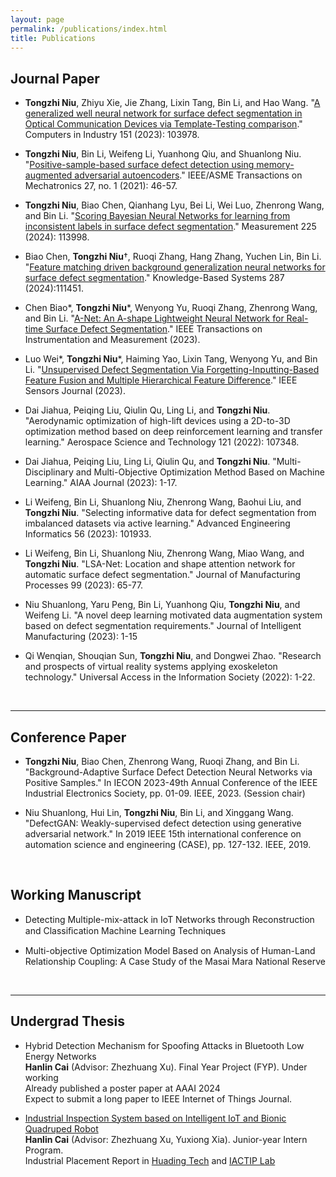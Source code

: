 ```yaml
---
layout: page
permalink: /publications/index.html
title: Publications
---
```


## Journal Paper

- **Tongzhi Niu**, Zhiyu Xie, Jie Zhang, Lixin Tang, Bin Li, and Hao Wang. "[A generalized well neural network for surface defect segmentation in Optical Communication Devices via Template-Testing comparison](https://ntongzhi.github.io/publication/GWNet.pdf)." Computers in Industry 151 (2023): 103978.
- **Tongzhi Niu**, Bin Li, Weifeng Li, Yuanhong Qiu, and Shuanlong Niu. "[Positive-sample-based surface defect detection using memory-augmented adversarial autoencoders](https://ntongzhi.github.io/publication/MAAA.pdf)." IEEE/ASME Transactions on Mechatronics 27, no. 1 (2021): 46-57.
- **Tongzhi Niu**, Biao Chen, Qianhang Lyu, Bei Li, Wei Luo, Zhenrong Wang, and Bin Li. "[Scoring Bayesian Neural Networks for learning from inconsistent labels in surface defect segmentation](https://ntongzhi.github.io/publication/ScoringBNN.pdf)." Measurement 225 (2024): 113998.
- Biao Chen, **Tongzhi Niu**†, Ruoqi Zhang, Hang Zhang, Yuchen Lin, Bin Li. "[Feature matching driven background generalization neural networks for surface defect segmentation](https://ntongzhi.github.io/publication/BGNet.pdf)." Knowledge-Based Systems 287 (2024):111451.
- Chen Biao*, **Tongzhi Niu***, Wenyong Yu, Ruoqi Zhang, Zhenrong Wang, and Bin Li. "[A-Net: An A-shape Lightweight Neural Network for Real-time Surface Defect Segmentation](https://ntongzhi.github.io/publication/ANet.pdf)." IEEE Transactions on Instrumentation and Measurement (2023).
- Luo Wei*, **Tongzhi Niu***, Haiming Yao, Lixin Tang, Wenyong Yu, and Bin Li. "[Unsupervised Defect Segmentation Via Forgetting-Inputting-Based Feature Fusion and Multiple Hierarchical Feature Difference](https://ntongzhi.github.io/publication/FIMNet.pdf)." IEEE Sensors Journal (2023).
- Dai Jiahua, Peiqing Liu, Qiulin Qu, Ling Li, and **Tongzhi Niu**. "Aerodynamic optimization of high-lift devices using a 2D-to-3D optimization method based on deep reinforcement learning and transfer learning." Aerospace Science and Technology 121 (2022): 107348.
- Dai Jiahua, Peiqing Liu, Ling Li, Qiulin Qu, and **Tongzhi Niu**. "Multi-Disciplinary and Multi-Objective Optimization Method Based on Machine Learning." AIAA Journal (2023): 1-17.
- Li Weifeng, Bin Li, Shuanlong Niu, Zhenrong Wang, Baohui Liu, and **Tongzhi Niu**. "Selecting informative data for defect segmentation from imbalanced datasets via active learning." Advanced Engineering Informatics 56 (2023): 101933.
- Li Weifeng, Bin Li, Shuanlong Niu, Zhenrong Wang, Miao Wang, and **Tongzhi Niu**. "LSA-Net: Location and shape attention network for automatic surface defect segmentation." Journal of Manufacturing Processes 99 (2023): 65-77.
- Niu Shuanlong, Yaru Peng, Bin Li, Yuanhong Qiu, **Tongzhi Niu**, and Weifeng Li. "A novel deep learning motivated data augmentation system based on defect segmentation requirements." Journal of Intelligent Manufacturing (2023): 1-15
- Qi Wenqian, Shouqian Sun, **Tongzhi Niu**, and Dongwei Zhao. "Research and prospects of virtual reality systems applying exoskeleton technology." Universal Access in the Information Society (2022): 1-22.

  <br>

---


## Conference Paper

- **Tongzhi Niu**, Biao Chen, Zhenrong Wang, Ruoqi Zhang, and Bin Li. "Background-Adaptive Surface Defect Detection Neural Networks via Positive Samples." In IECON 2023-49th Annual Conference of the IEEE Industrial Electronics Society, pp. 01-09. IEEE, 2023. (Session chair)
- Niu Shuanlong, Hui Lin, **Tongzhi Niu**, Bin Li, and Xinggang Wang. "DefectGAN: Weakly-supervised defect detection using generative adversarial network." In 2019 IEEE 15th international conference on automation science and engineering (CASE), pp. 127-132. IEEE, 2019.

  <br>

## Working Manuscript

- Detecting Multiple-mix-attack in IoT Networks through Reconstruction and Classiﬁcation Machine Learning Techniques<br>

- Multi-objective Optimization Model Based on Analysis of Human-Land Relationship Coupling: A Case Study of the Masai Mara National Reserve<br>

  <br>

---

## Undergrad Thesis

- Hybrid Detection Mechanism for Spoofing Attacks in Bluetooth Low Energy Networks<br>**Hanlin Cai** (Advisor: Zhezhuang Xu). Final Year Project (FYP). Under working<br>Already published a poster paper at AAAI 2024<br>Expect to submit a long paper to IEEE Internet of Things Journal.

- [Industrial Inspection System based on Intelligent IoT and Bionic Quadruped Robot](https://caihanlin.com/mypaper/thesis/IP-report.pdf)<br>**Hanlin Cai** (Advisor: Zhezhuang Xu, Yuxiong Xia). Junior-year Intern Program.<br>Industrial Placement Report in [Huading Tech](http://www.hdim.com.cn/) and [IACTIP Lab](https://dqxy.fzu.edu.cn/en/)<br>

  <br>
